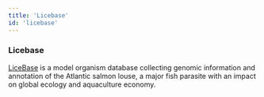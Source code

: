 ```yaml
---
title: 'Licebase'
id: 'licebase'
---
```


### Licebase

[LiceBase](https://licebase.org) is a model organism database collecting genomic information and annotation of the Atlantic salmon louse, a major fish parasite with an impact on global ecology and aquaculture economy.
